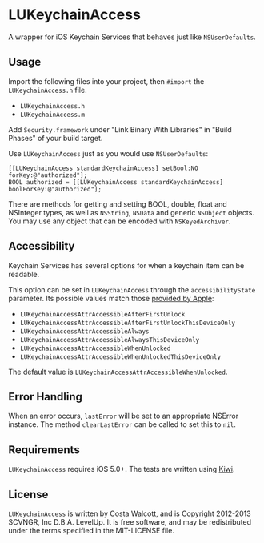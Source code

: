 LUKeychainAccess
================

A wrapper for iOS Keychain Services that behaves just like `NSUserDefaults`.

## Usage

Import the following files into your project, then `#import` the `LUKeychainAccess.h` file.

- `LUKeychainAccess.h`
- `LUKeychainAccess.m`

Add `Security.framework` under "Link Binary With Libraries" in "Build Phases" of your build target.

Use `LUKeychainAccess` just as you would use `NSUserDefaults`:

    [[LUKeychainAccess standardKeychainAccess] setBool:NO forKey:@"authorized"];
    BOOL authorized = [[LUKeychainAccess standardKeychainAccess] boolForKey:@"authorized"];

There are methods for getting and setting BOOL, double, float and NSInteger types, as well as `NSString`, `NSData` and generic `NSObject` objects. You may use any object that can be encoded with `NSKeyedArchiver`.

## Accessibility

Keychain Services has several options for when a keychain item can be readable.

This option can be set in `LUKeychainAccess` through the `accessibilityState` parameter. Its possible values match those [provided by Apple](https://developer.apple.com/library/ios/DOCUMENTATION/Security/Reference/keychainservices/Reference/reference.html#//apple_ref/doc/constant_group/Keychain_Item_Accessibility_Constants):

- `LUKeychainAccessAttrAccessibleAfterFirstUnlock`
- `LUKeychainAccessAttrAccessibleAfterFirstUnlockThisDeviceOnly`
- `LUKeychainAccessAttrAccessibleAlways`
- `LUKeychainAccessAttrAccessibleAlwaysThisDeviceOnly`
- `LUKeychainAccessAttrAccessibleWhenUnlocked`
- `LUKeychainAccessAttrAccessibleWhenUnlockedThisDeviceOnly`

The default value is `LUKeychainAccessAttrAccessibleWhenUnlocked`.

## Error Handling

When an error occurs, `lastError` will be set to an appropriate NSError instance. The method `clearLastError` can be called to set this to `nil`.

## Requirements

`LUKeychainAccess` requires iOS 5.0+. The tests are written using [Kiwi](https://github.com/allending/Kiwi).

## License

`LUKeychainAccess` is written by Costa Walcott, and is Copyright 2012-2013 SCVNGR, Inc D.B.A. LevelUp. It is free software, and may be redistributed under the terms specified in the MIT-LICENSE file.
